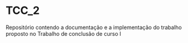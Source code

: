 # TCC_2
Repositório contendo a documentação e a implementação do trabalho proposto no Trabalho de conclusão de curso I
